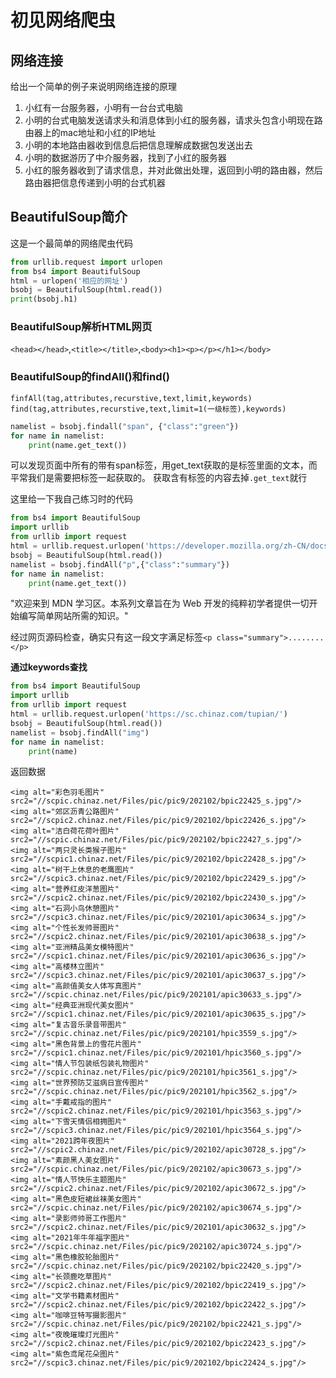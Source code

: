 # 初见网络爬虫
## 网络连接
给出一个简单的例子来说明网络连接的原理
1. 小红有一台服务器，小明有一台台式电脑
2. 小明的台式电脑发送请求头和消息体到小红的服务器，请求头包含小明现在路由器上的mac地址和小红的IP地址
3. 小明的本地路由器收到信息后把信息理解成数据包发送出去
4. 小明的数据游历了中介服务器，找到了小红的服务器
5. 小红的服务器收到了请求信息，并对此做出处理，返回到小明的路由器，然后路由器把信息传递到小明的台式机器

## BeautifulSoup简介
这是一个最简单的网络爬虫代码
```python
from urllib.request import urlopen
from bs4 import BeautifulSoup
html = urlopen('相应的网址')
bsobj = BeautifulSoup(html.read())
print(bsobj.h1)
```
### BeautifulSoup解析HTML网页
`<head></head>`,`<title></title>`,`<body><h1><p></p></h1></body>`
### BeautifulSoup的findAll()和find()
`finfAll(tag,attributes,recurstive,text,limit,keywords)`
`find(tag,attributes,recurstive,text,limit=1(一级标签),keywords)`
```python
namelist = bsobj.findall("span", {"class":"green"})
for name in namelist:
    print(name.get_text())
```
可以发现页面中所有的带有span标签，用get_text获取的是标签里面的文本，而平常我们是需要把标签一起获取的。
获取含有标签的内容去掉`.get_text`就行

这里给一下我自己练习时的代码
```python
from bs4 import BeautifulSoup
import urllib
from urllib import request
html = urllib.request.urlopen('https://developer.mozilla.org/zh-CN/docs/learn')
bsobj = BeautifulSoup(html.read())
namelist = bsobj.findAll("p",{"class":"summary"})
for name in namelist:
    print(name.get_text())
```
"欢迎来到 MDN 学习区。本系列文章旨在为 Web 开发的纯粹初学者提供一切开始编写简单网站所需的知识。"

经过网页源码检查，确实只有这一段文字满足标签`<p class="summary">........</p>`

**通过keywords查找**
```python
from bs4 import BeautifulSoup
import urllib
from urllib import request
html = urllib.request.urlopen('https://sc.chinaz.com/tupian/')
bsobj = BeautifulSoup(html.read())
namelist = bsobj.findAll("img")
for name in namelist:
    print(name)
```
返回数据
```
<img alt="彩色羽毛图片" src2="//scpic.chinaz.net/Files/pic/pic9/202102/bpic22425_s.jpg"/>
<img alt="郊区沥青公路图片" src2="//scpic2.chinaz.net/Files/pic/pic9/202102/bpic22426_s.jpg"/>
<img alt="洁白荷花荷叶图片" src2="//scpic.chinaz.net/Files/pic/pic9/202102/bpic22427_s.jpg"/>
<img alt="两只灵长类猴子图片" src2="//scpic1.chinaz.net/Files/pic/pic9/202102/bpic22428_s.jpg"/>
<img alt="树干上休息的老鹰图片" src2="//scpic3.chinaz.net/Files/pic/pic9/202102/bpic22429_s.jpg"/>
<img alt="营养红皮洋葱图片" src2="//scpic2.chinaz.net/Files/pic/pic9/202102/bpic22430_s.jpg"/>
<img alt="石洞小鸟休憩图片" src2="//scpic3.chinaz.net/Files/pic/pic9/202101/apic30634_s.jpg"/>
<img alt="个性长发帅哥图片" src2="//scpic2.chinaz.net/Files/pic/pic9/202101/apic30638_s.jpg"/>
<img alt="亚洲精品美女模特图片" src2="//scpic1.chinaz.net/Files/pic/pic9/202101/apic30636_s.jpg"/>
<img alt="高楼林立图片" src2="//scpic3.chinaz.net/Files/pic/pic9/202101/apic30637_s.jpg"/>
<img alt="高颜值美女人体写真图片" src2="//scpic.chinaz.net/Files/pic/pic9/202101/apic30633_s.jpg"/>
<img alt="经典亚洲现代美女图片" src2="//scpic1.chinaz.net/Files/pic/pic9/202101/apic30635_s.jpg"/>
<img alt="复古音乐录音带图片" src2="//scpic.chinaz.net/Files/pic/pic9/202101/hpic3559_s.jpg"/>
<img alt="黑色背景上的雪花片图片" src2="//scpic1.chinaz.net/Files/pic/pic9/202101/hpic3560_s.jpg"/>
<img alt="情人节包装纸包装礼物图片" src2="//scpic.chinaz.net/Files/pic/pic9/202101/hpic3561_s.jpg"/>
<img alt="世界预防艾滋病日宣传图片" src2="//scpic.chinaz.net/Files/pic/pic9/202101/hpic3562_s.jpg"/>
<img alt="手戴戒指的图片" src2="//scpic2.chinaz.net/Files/pic/pic9/202101/hpic3563_s.jpg"/>
<img alt="下雪天情侣相拥图片" src2="//scpic3.chinaz.net/Files/pic/pic9/202101/hpic3564_s.jpg"/>
<img alt="2021跨年夜图片" src2="//scpic2.chinaz.net/Files/pic/pic9/202102/apic30728_s.jpg"/>
<img alt="素颜黑人美女图片" src2="//scpic.chinaz.net/Files/pic/pic9/202102/apic30673_s.jpg"/>
<img alt="情人节快乐主题图片" src2="//scpic2.chinaz.net/Files/pic/pic9/202102/apic30672_s.jpg"/>
<img alt="黑色皮短裙丝袜美女图片" src2="//scpic.chinaz.net/Files/pic/pic9/202102/apic30674_s.jpg"/>
<img alt="录影师帅哥工作图片" src2="//scpic2.chinaz.net/Files/pic/pic9/202101/apic30632_s.jpg"/>
<img alt="2021年牛年福字图片" src2="//scpic.chinaz.net/Files/pic/pic9/202102/apic30724_s.jpg"/>
<img alt="黑色橡胶轮胎图片" src2="//scpic.chinaz.net/Files/pic/pic9/202102/bpic22420_s.jpg"/>
<img alt="长颈鹿吃草图片" src2="//scpic2.chinaz.net/Files/pic/pic9/202102/bpic22419_s.jpg"/>
<img alt="文学书籍素材图片" src2="//scpic2.chinaz.net/Files/pic/pic9/202102/bpic22422_s.jpg"/>
<img alt="咖啡豆特写摄影图片" src2="//scpic.chinaz.net/Files/pic/pic9/202102/bpic22421_s.jpg"/>
<img alt="夜晚璀璨灯光图片" src2="//scpic2.chinaz.net/Files/pic/pic9/202102/bpic22423_s.jpg"/>
<img alt="紫色鸢尾花朵图片" src2="//scpic3.chinaz.net/Files/pic/pic9/202102/bpic22424_s.jpg"/>
```
